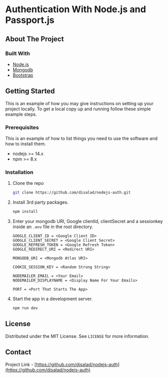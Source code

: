 # Authentication With Node.js and Passport.js

<!-- ABOUT THE PROJECT -->

## About The Project

### Built With

-   [Node.js](https://nodejs.org/)
-   [Mongodb](https://mongodb.com/)
-   [Bootstrap](https://getbootstrap.com)

<!-- GETTING STARTED -->

## Getting Started

This is an example of how you may give instructions on setting up your project locally.
To get a local copy up and running follow these simple example steps.

### Prerequisites

This is an example of how to list things you need to use the software and how to install them.

-   nodejs >= 14.x
-   npm >= 8.x

### Installation

1. Clone the repo

    ```sh
    git clone https://github.com/disalad/nodejs-auth.git
    ```

2. Install 3rd party packages.

    ```sh
    npm install
    ```

3. Enter your mongodb URI, Google clientId, clientSecret and a sessionkey inside an `.env` file in the root directory.

    ```env
    GOOGLE_CLIENT_ID = <Google Client ID>
    GOOGLE_CLIENT_SECRET = <Google Client Secret>
    GOOGLE_REFRESH_TOKEN = <Google Refresh Token>
    GOOGLE_REDIRECT_URI = <Redirect URI>

    MONGODB_URI = <Mongodb Atlas URI>

    COOKIE_SESSION_KEY = <Random Strong String>

    NODEMAILER_EMAIL = <Your Email>
    NODEMAILER_DISPLAYNAME = <Display Name For Your Emails>

    PORT = <Port That Starts The App>
    ```

4. Start the app in a development server.

    ```sh
    npm run dev
    ```

<!-- LICENSE -->

## License

Distributed under the MIT License. See `LICENSE` for more information.

<!-- CONTACT -->

## Contact

Project Link - [https://github.com/disalad/nodejs-auth](https://github.com/disalad/nodejs-auth)
